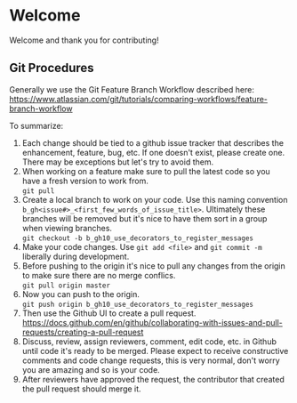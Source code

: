# Welcome
Welcome and thank you for contributing!

## Git Procedures
Generally we use the Git Feature Branch Workflow described here:  
https://www.atlassian.com/git/tutorials/comparing-workflows/feature-branch-workflow

To summarize:
1. Each change should be tied to a github issue tracker that describes the enhancement, feature, bug, etc. If one doesn't exist, please create one. 
There may be exceptions but let's try to avoid them.
2. When working on a feature make sure to pull the latest code so you have a fresh version to work from.  
`git pull`
3. Create a local branch to work on your code. Use this naming convention `b_gh<issue#>_<first_few_words_of_issue_title>`.
Ultimately these branches will be removed but it's nice to have them sort in a group when viewing branches.  
`git checkout -b b_gh10_use_decorators_to_register_messages`
4. Make your code changes. Use `git add <file>` and `git commit -m` liberally during development.
5. Before pushing to the origin it's nice to pull any changes from the origin to make sure there are no merge conflics.  
`git pull origin master`
6. Now you can push to the origin.  
`git push origin b_gh10_use_decorators_to_register_messages`
7. Then use the Github UI to create a pull request.  https://docs.github.com/en/github/collaborating-with-issues-and-pull-requests/creating-a-pull-request
8. Discuss, review, assign reviewers, comment, edit code, etc. in Github until code it's ready to be merged. 
Please expect to receive constructive comments and code change requests, this is very normal, don't worry you are amazing and so is your code.
9. After reviewers have approved the request, the contributor that created the pull request should merge it.

